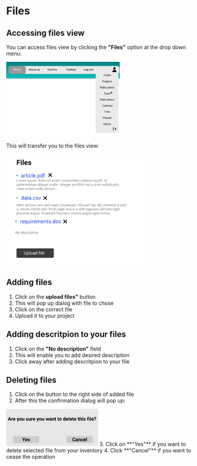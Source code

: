 # Files

## Accessing files view

You can access files view by clicking the **"Files"** option at the drop down menu:

<img src='../../img/header.png' height=200>

This will transfer you to the files view:

<img src='../../img/files.png' height=300>

## Adding files

1. Click on the **upload files"** button
2. This will pop up dialog with file to chose
3. Click on the correct file
4. Upload it to your project

## Adding descritpion to your files

1. Click on the **"No description"** field
2. This will enable you to add desired description
3. Click away after adding descritpion to your file

## Deleting files

1. Click on the button to the right side of added file
2. After this the confirmation dialog will pop up:            
<img src='../../img/Delete.png' height=100>
3. Click on **"Yes"** if you want to delete selected file from your inventory 
4. Click **"Cancel"** if you want to cease the operation
